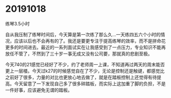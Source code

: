 # 20191018

练琴3.5小时

自从我压制了练琴时间后，今天算是第一次练了那么久...一天练四五六个小时的情况，应该以后也不会再有的了。我还是要更专注于提高练琴的效率，而不是拼命花更多的时间进去。最近的一系列面试实在让我感受到了一点压力，专业知识不能再放任不管了，不然到了三十岁一事无成又没有公司要，那就真的悲剧至极。

今天740的21感觉已经好了不少，约了老师周一上课，不知道再过两天的周末能否更上一层楼。今天过k27的时候感觉自在了不少，无论是控制还是触键，都感觉比之前好了很多，力量的对比也更放心地去做了，就是在踏板控制上还觉得有待提高。今天留意了一下发现自己多了很多碎踏板，而实际上这加重了脚的负担，不是一件好事，应该避免无谓的踏板。
